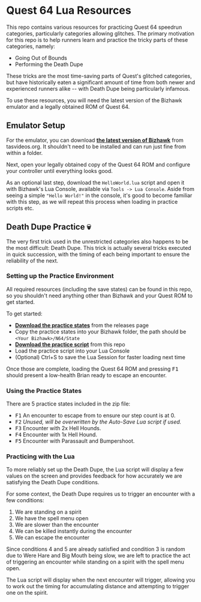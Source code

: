 # Quest 64 Lua Resources
This repo contains various resources for practicing Quest 64 speedrun categories, particularly categories allowing glitches.  The primary motivation for this repo is to help runners learn and practice the tricky parts of these categories, namely: 

- Going Out of Bounds
- Performing the Death Dupe

These tricks are the most time-saving parts of Quest's glitched categories, but have historically eaten a significant amount of time from both newer and experienced runners alike -- with Death Dupe being particularly infamous. 

To use these resources, you will need the latest version of the Bizhawk emulator and a legally obtained ROM of Quest 64.

## Emulator Setup

For the emulator, you can download **[the latest version of Bizhawk](https://tasvideos.org/BizHawk/ReleaseHistory#Bizhawk28)** from tasvideos.org.  It shouldn't need to be installed and can run just fine from within a folder.

Next, open your legally obtained copy of the Quest 64 ROM and configure your controller until everything looks good.  

As an optional last step, download the `HelloWorld.lua` script and open it with Bizhawk's Lua Console, available via `Tools -> Lua Console`.  Aside from seeing a simple `"Hello World!"` in the console, it's good to become familiar with this step, as we will repeat this process when loading in practice scripts etc.

## Death Dupe Practice 💀

The very first trick used in the unrestricted categories also happens to be the most difficult: Death Dupe.  This trick is actually several tricks executed in quick succession, with the timing of each being important to ensure the reliability of the next.

### Setting up the Practice Environment
All required resources (including the save states) can be found in this repo, so you shouldn't need anything other than Bizhawk and your Quest ROM to get started.

To get started:
- **[Download the practice states](https://github.com/vbhayden/Quest-64-Lua-Resources/releases/tag/v0.1)** from the releases page
- Copy the practice states into your Bizhawk folder, the path should be `<Your Bizhawk>/N64/State`
- **[Download the practice script](https://raw.githubusercontent.com/vbhayden/Quest-64-Lua-Resources/master/lua/Quest64_DeathDupePractice.lua)** from this repo
- Load the practice script into your Lua Console
- (Optional) Ctrl+S to save the Lua Session for faster loading next time

Once those are complete, loading the Quest 64 ROM and pressing <kbd>F1</kbd> should present a low-health Brian ready to escape an encounter.

### Using the Practice States

There are 5 practice states included in the zip file:
- <kbd>F1</kbd> An encounter to escape from to ensure our step count is at 0.
- <kbd>F2</kbd> *Unused, will be overwritten by the Auto-Save Lua script if used.*
- <kbd>F3</kbd> Encounter with 2x Hell Hounds.
- <kbd>F4</kbd> Encounter with 1x Hell Hound.
- <kbd>F5</kbd> Encounter with Parassault and Bumpershoot.

### Practicing with the Lua

To more reliably set up the Death Dupe, the Lua script will display a few values on the screen and provides feedback for how accurately we are satisfying the Death Dupe conditions.  

For some context, the Death Dupe requires us to trigger an encounter with a few conditions:
1. We are standing on a spirit
2. We have the spell menu open
3. We are slower than the encounter
4. We can be killed instantly during the encounter
5. We can escape the encounter

Since conditions 4 and 5 are already satisfied and condition 3 is random due to Were Hare and Big Mouth being slow, we are left to practice the act of triggering an encounter while standing on a spirit with the spell menu open.

The Lua script will display when the next encounter will trigger, allowing you to work out the timing for accumulating distance and attempting to trigger one on the spirit.
